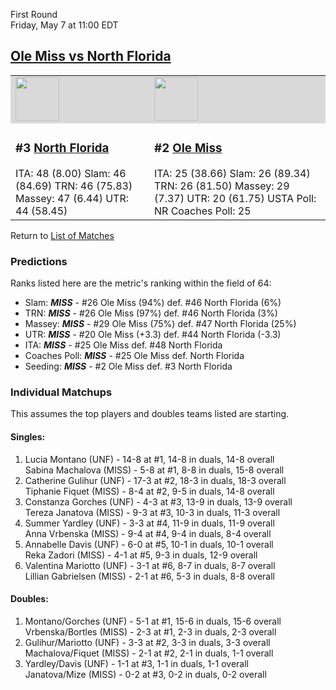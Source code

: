 First Round  
Friday, May 7 at 11:00 EDT
## [Ole Miss vs North Florida](https://www.ncaa.com/game/5833660) 

<table>  
<tr style="background-color: #d9d9d9 !important"><td><a href="../"><img src="https://www.ncaa.com/sites/default/files/images/logos/schools/n/north-florida.70.png" width="70" height="70" /></a></td><td><a href="../"><img src="https://www.ncaa.com/sites/default/files/images/logos/schools/o/ole-miss.70.png" width="70" height="70" /></a></td></tr>
<tr><td>  

<h3>#3 <a href="../">North Florida</a></h3>  
ITA: 48 (8.00)</li>  
Slam: 46 (84.69)</li>  
TRN: 46 (75.83)</li>  
Massey: 47 (6.44)</li>  
UTR: 44 (58.45)</li>  

</td><td>  

<h3>#2 <a href="../">Ole Miss</a></h3>  
ITA: 25 (38.66)</li>  
Slam: 26 (89.34)</li>  
TRN: 26 (81.50)</li>  
Massey: 29 (7.37)</li>  
UTR: 20 (61.75)</li>  
USTA Poll: NR</li>  
Coaches Poll: 25</li>  

</td></tr></table>  

Return to [List of Matches](../index.md)  

### Predictions  

Ranks listed here are the metric's ranking within the field of 64:  
- Slam: ***MISS*** - #26 Ole Miss (94%) def. #46 North Florida (6%)  
- TRN: ***MISS*** - #26 Ole Miss (97%) def. #46 North Florida (3%)  
- Massey: ***MISS*** - #29 Ole Miss (75%) def. #47 North Florida (25%)  
- UTR: ***MISS*** - #20 Ole Miss (+3.3) def. #44 North Florida (-3.3)  
- ITA: ***MISS*** - #25 Ole Miss def. #48 North Florida  
- Coaches Poll: ***MISS*** - #25 Ole Miss def. North Florida  
- Seeding: ***MISS*** - #2 Ole Miss def. #3 North Florida  

### Individual Matchups  

This assumes the top players and doubles teams listed are starting.  

#### Singles:  
1. Lucia Montano (UNF) - 14-8 at #1, 14-8 in duals, 14-8 overall  
   Sabina Machalova (MISS) - 5-8 at #1, 8-8 in duals, 15-8 overall
2. Catherine Gulihur (UNF) - 17-3 at #2, 18-3 in duals, 18-3 overall  
   Tiphanie Fiquet (MISS) - 8-4 at #2, 9-5 in duals, 14-8 overall
3. Constanza Gorches (UNF) - 4-3 at #3, 13-9 in duals, 13-9 overall  
   Tereza Janatova (MISS) - 9-3 at #3, 10-3 in duals, 11-3 overall
4. Summer Yardley (UNF) - 3-3 at #4, 11-9 in duals, 11-9 overall  
   Anna Vrbenska (MISS) - 9-4 at #4, 9-4 in duals, 8-4 overall
5. Annabelle Davis (UNF) - 6-0 at #5, 10-1 in duals, 10-1 overall  
   Reka Zadori (MISS) - 4-1 at #5, 9-3 in duals, 12-9 overall
6. Valentina Mariotto (UNF) - 3-1 at #6, 8-7 in duals, 8-7 overall  
   Lillian Gabrielsen (MISS) - 2-1 at #6, 5-3 in duals, 8-8 overall

#### Doubles:  
1. Montano/Gorches (UNF) - 5-1 at #1, 15-6 in duals, 15-6 overall  
   Vrbenska/Bortles (MISS) - 2-3 at #1, 2-3 in duals, 2-3 overall
2. Gulihur/Mariotto (UNF) - 3-3 at #2, 3-3 in duals, 3-3 overall  
   Machalova/Fiquet (MISS) - 2-1 at #2, 2-1 in duals, 1-1 overall
3. Yardley/Davis (UNF) - 1-1 at #3, 1-1 in duals, 1-1 overall  
   Janatova/Mize (MISS) - 0-2 at #3, 0-2 in duals, 0-2 overall